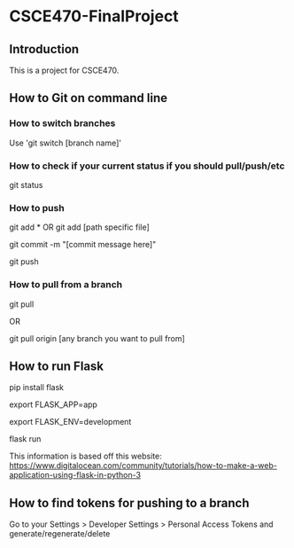 # CSCE470-FinalProject

## Introduction

This is a project for CSCE470.

## How to Git on command line

### How to switch branches

Use 'git switch [branch name]'

### How to check if your current status if you should pull/push/etc

git status

### How to push

git add *      OR       git add [path specific file]

git commit -m "[commit message here]"

git push

### How to pull from a branch

git pull

OR

git pull origin [any branch you want to pull from]

## How to run Flask

pip install flask

export FLASK_APP=app

export FLASK_ENV=development

flask run


This information is based off this website: https://www.digitalocean.com/community/tutorials/how-to-make-a-web-application-using-flask-in-python-3

## How to find tokens for pushing to a branch

Go to your Settings > Developer Settings > Personal Access Tokens and generate/regenerate/delete
